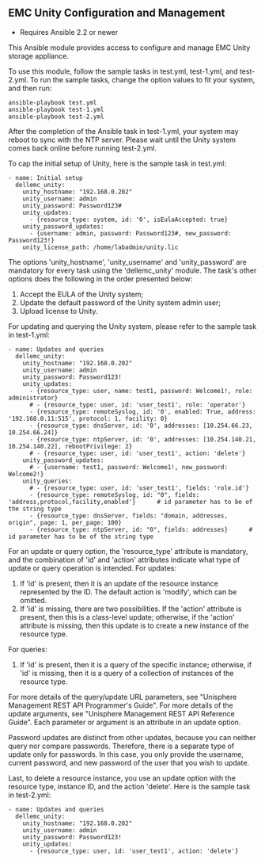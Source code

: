 ## EMC Unity Configuration and Management

- Requires Ansible 2.2 or newer

This Ansible module provides access to configure and manage EMC Unity storage appliance.

To use this module, follow the sample tasks in test.yml, test-1.yml, and test-2.yml. 
To run the sample tasks, change the option values to fit your system, and then run:

    ansible-playbook test.yml 
    ansible-playbook test-1.yml 
    ansible-playbook test-2.yml 

After the completion of the Ansible task in test-1.yml, your system may reboot to sync with
the NTP server. Please wait until the Unity system comes back online before running test-2.yml.

To cap the initial setup of Unity, here is the sample task in test.yml:

    - name: Initial setup
      dellemc_unity:
        unity_hostname: "192.168.0.202"
        unity_username: admin
        unity_password: Password123#
        unity_updates:
          - {resource_type: system, id: '0', isEulaAccepted: true}
        unity_password_updates:
          - {username: admin, password: Password123#, new_password: Password123!}
        unity_license_path: /home/labadmin/unity.lic

The options 'unity_hostname', 'unity_username' and 'unity_password' are mandatory for every task using the 'dellemc_unity' module. 
The task's other options does the following in the order presented below:

1. Accept the EULA of the Unity system;
2. Update the default password of the Unity system admin user;
3. Upload license to Unity.

For updating and querying the Unity system, please refer to the sample task in test-1.yml:

    - name: Updates and queries
      dellemc_unity:
        unity_hostname: "192.168.0.202"
        unity_username: admin
        unity_password: Password123!
        unity_updates:
          - {resource_type: user, name: test1, password: Welcome1!, role: administrator}
          # - {resource_type: user, id: 'user_test1', role: 'operator'}
          - {resource_type: remoteSyslog, id: '0', enabled: True, address: '192.168.0.11:515', protocol: 1, facility: 0}
          - {resource_type: dnsServer, id: '0', addresses: [10.254.66.23, 10.254.66.24]}
          - {resource_type: ntpServer, id: '0', addresses: [10.254.140.21, 10.254.140.22], rebootPrivilege: 2}
          # - {resource_type: user, id: 'user_test1', action: 'delete'}
        unity_password_updates:
          # - {username: test1, password: Welcome1!, new_password: Welcome2!}
        unity_queries:
          # - {resource_type: user, id: 'user_test1', fields: 'role.id'}
          - {resource_type: remoteSyslog, id: "0", fields: 'address,protocol,facility,enabled'}      # id parameter has to be of the string type
          - {resource_type: dnsServer, fields: "domain, addresses, origin", page: 1, per_page: 100}
          - {resource_type: ntpServer, id: "0", fields: addresses}      # id parameter has to be of the string type

For an update or query option, the 'resource_type' attribute is mandatory, and the combination of 'id' and 'action' attributes indicate what type of update or query operation is intended. For updates:

1. If 'id' is present, then it is an update of the resource instance represented by the ID. The default action is 'modify', which can be omitted. 
2. If 'id' is missing, there are two possibilities. If the 'action' attribute is present, then this is a class-level update; otherwise, if the 'action' attribute is missing, then this update is to create a new instance of the resource type.

For queries:

1. If 'id' is present, then it is a query of the specific instance; otherwise, if 'id' is missing, then it is a query of a collection of instances of the resource type.

For more details of the query/update URL parameters, see "Unisphere Management REST API Programmer's Guide". For more details of the update arguments, see "Unisphere Management REST API Reference Guide". Each parameter or argument is an attribute in an update option.

Password updates are distinct from other updates, because you can neither query nor compare passwords. Therefore, there is a separate type of update only for passwords. In this case, you only provide the username, current password, and new password of the user that you wish to update.

Last, to delete a resource instance, you use an update option with the resource type, instance ID, and the action 'delete'. Here is the sample task in test-2.yml:

    - name: Updates and queries
      dellemc_unity:
        unity_hostname: "192.168.0.202"
        unity_username: admin
        unity_password: Password123!
        unity_updates:
          - {resource_type: user, id: 'user_test1', action: 'delete'}

